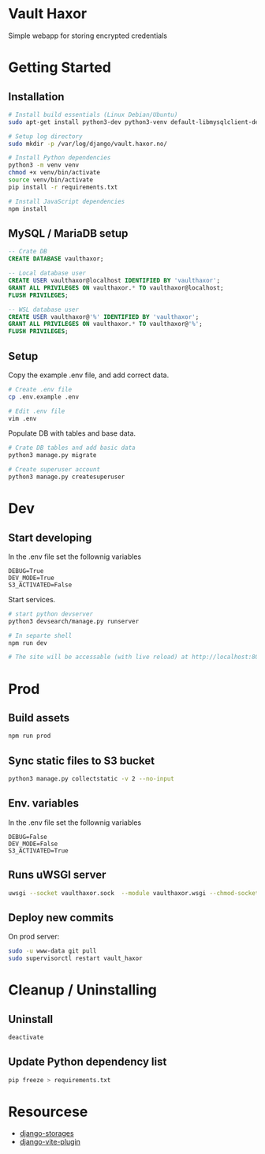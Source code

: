 # Vault Haxor
Simple webapp for storing encrypted credentials


# Getting Started
## Installation
```bash
# Install build essentials (Linux Debian/Ubuntu)
sudo apt-get install python3-dev python3-venv default-libmysqlclient-dev build-essential pkg-config libxml2-dev

# Setup log directory
sudo mkdir -p /var/log/django/vault.haxor.no/

# Install Python dependencies
python3 -m venv venv
chmod +x venv/bin/activate 
source venv/bin/activate
pip install -r requirements.txt

# Install JavaScript dependencies
npm install
```

## MySQL / MariaDB setup
```SQL
-- Crate DB
CREATE DATABASE vaulthaxor;

-- Local database user
CREATE USER vaulthaxor@localhost IDENTIFIED BY 'vaulthaxor';
GRANT ALL PRIVILEGES ON vaulthaxor.* TO vaulthaxor@localhost;
FLUSH PRIVILEGES;

-- WSL database user
CREATE USER vaulthaxor@'%' IDENTIFIED BY 'vaulthaxor';
GRANT ALL PRIVILEGES ON vaulthaxor.* TO vaulthaxor@'%';
FLUSH PRIVILEGES;
```

## Setup
Copy the example .env file, and add correct data.
```bash
# Create .env file
cp .env.example .env

# Edit .env file
vim .env
```

Populate DB with tables and base data.
```bash
# Crate DB tables and add basic data
python3 manage.py migrate

# Create superuser account
python3 manage.py createsuperuser
```

# Dev
## Start developing
In the .env file set the follownig variables
```Dotenv
DEBUG=True
DEV_MODE=True
S3_ACTIVATED=False
```

Start services.
```bash
# start python devserver
python3 devsearch/manage.py runserver

# In separte shell
npm run dev

# The site will be accessable (with live reload) at http://localhost:8000
```

# Prod
## Build assets
```bash
npm run prod
```

## Sync static files to S3 bucket
```bash
python3 manage.py collectstatic -v 2 --no-input
```


## Env. variables
In the .env file set the follownig variables
```Dotenv
DEBUG=False
DEV_MODE=False
S3_ACTIVATED=True
```

## Runs uWSGI server
```bash
uwsgi --socket vaulthaxor.sock  --module vaulthaxor.wsgi --chmod-socket=666
```

## Deploy new commits
On prod server:
```bash
sudo -u www-data git pull
sudo supervisorctl restart vault_haxor
```

# Cleanup / Uninstalling
## Uninstall 
```bash
deactivate
```

## Update Python dependency list
```bash
pip freeze > requirements.txt
```

# Resourcese
* [django-storages](https://django-storages.readthedocs.io/en/latest/)
* [django-vite-plugin](https://github.com/protibimbok/django-vite-plugin)